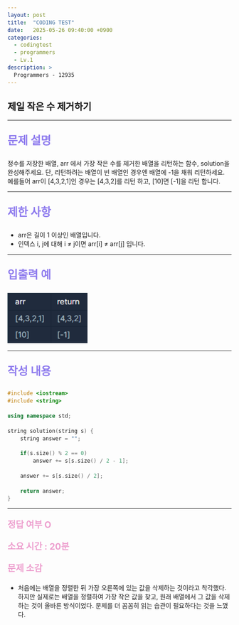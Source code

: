 ```yaml
---
layout: post
title:  "CODING TEST"
date:   2025-05-26 09:40:00 +0900
categories:
  - codingtest
  - programmers
  - Lv.1
description: >
  Programmers - 12935
---
```

## 제일 작은 수 제거하기

---

<p style = "color:#8f7cee; font-size:25px; font-weight:bold">
문제 설명
</p>

정수를 저장한 배열, arr 에서 가장 작은 수를 제거한 배열을 리턴하는 함수, solution을 완성해주세요. 단, 리턴하려는 배열이 빈 배열인 경우엔 배열에 -1을 채워 리턴하세요. 예를들어 arr이 [4,3,2,1]인 경우는 [4,3,2]를 리턴 하고, [10]면 [-1]을 리턴 합니다.

---

<p style = "color:#8f7cee; font-size:25px; font-weight:bold">
제한 사항
</p>

- arr은 길이 1 이상인 배열입니다.
- 인덱스 i, j에 대해 i ≠ j이면 arr[i] ≠ arr[j] 입니다.

---

<p style = "color:#8f7cee; font-size:25px; font-weight:bold">
입출력 예
</p>

<img src = "/assets/img/codingtest/12935.png" width = "180" height = "113">

---

<p style = "color:#8f7cee; font-size:25px; font-weight:bold">
작성 내용
</p>

```C++
#include <iostream>
#include <string>

using namespace std;

string solution(string s) {
    string answer = "";
    
    if(s.size() % 2 == 0)
        answer += s[s.size() / 2 - 1];
    
    answer += s[s.size() / 2];
    
    return answer;
}
```

---

<p style = "color:#ed9ece; font-size:20px; font-weight:bold">
정답 여부 O
</p>

<p style = "color:#ed9ece; font-size:20px; font-weight:bold">
소요 시간 : 20분
</p>

<p style = "color:#ed9ece; font-size:20px; font-weight:bold">
문제 소감
</p>

- 처음에는 배열을 정렬한 뒤 가장 오른쪽에 있는 값을 삭제하는 것이라고 착각했다. 하지만 실제로는 배열을 정렬하여 가장 작은 값을 찾고, 원래 배열에서 그 값을 삭제하는 것이 올바른 방식이었다. 문제를 더 꼼꼼히 읽는 습관이 필요하다는 것을 느꼈다.